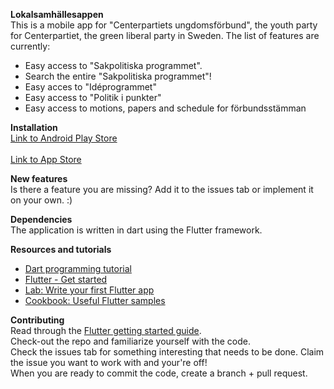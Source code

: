 
<b>Lokalsamhällesappen</b>
<br>
This is a mobile app for "Centerpartiets ungdomsförbund", the youth party for Centerpartiet, the green liberal party in Sweden.
The list of features are currently:
 * Easy access to "Sakpolitiska programmet".
 * Search the entire "Sakpolitiska programmet"!
 * Easy acces to "Idéprogrammet"
 * Easy access to "Politik i punkter"
 * Easy access to motions, papers and schedule for förbundsstämman
 
<b>Installation</b>
<br>
 <a href="https://play.google.com/store/apps/details?id=com.cuf.lokalsamhallesappen">Link to Android Play Store</a>
<br>
<br>
 <a href="https://apps.apple.com/se/app/lokalsamh%C3%A4llesappen/id1505834000?l=en">Link to App Store</a>
<br>

 
 <b>New features</b>
 <br>
 Is there a feature you are missing? Add it to the issues tab or implement it on your own. :)
 
 <b>Dependencies</b>
  <br>
 The application is written in dart using the Flutter framework.
 
 <b>Resources and tutorials</b>
  <br>
  - [Dart programming tutorial](https://www.tutorialspoint.com/dart_programming/)
  - [Flutter - Get started](https://flutter.dev/docs/get-started/install)
  - [Lab: Write your first Flutter app](https://flutter.dev/docs/get-started/codelab)
  - [Cookbook: Useful Flutter samples](https://flutter.dev/docs/cookbook)
 
<b>Contributing</b>
<br>
Read through the <a href="https://flutter.dev/docs/get-started/install">Flutter getting started guide</a>.
<br>
Check-out the repo and familiarize yourself with the code.
<br>
Check the issues tab for something interesting that needs to be done. Claim the issue you want to work with and your're off!
<br>
When you are ready to commit the code, create a branch + pull request.
